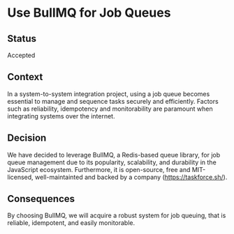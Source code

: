 # Use BullMQ for Job Queues

## Status

Accepted

## Context

In a system-to-system integration project, using a job queue becomes essential to manage and sequence tasks securely and efficiently. Factors such as reliability, idempotency and monitorability are paramount when integrating systems over the internet.

## Decision

We have decided to leverage BullMQ, a Redis-based queue library, for job queue management due to its popularity, scalability, and durability in the JavaScript ecosystem. Furthermore, it is open-source, free and MIT-licensed, well-maintainted and backed by a company (https://taskforce.sh/).

## Consequences

By choosing BullMQ, we will acquire a robust system for job queuing, that is reliable, idempotent, and easily monitorable.
